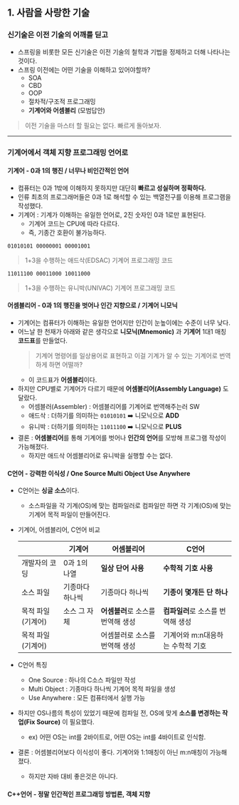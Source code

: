 ## 1. 사람을 사랑한 기술
### 신기술은 이전 기술의 어깨를 딛고

- 스프링을 비롯한 모든 신기술은 이전 기술의 철학과 기법을 정제하고 더해 나타나는 것이다.
- 스프링 이전에는 어떤 기술을 이해하고 있어야할까?
  - SOA
  - CBD
  - OOP
  - 절차적/구조적 프로그래밍
  - **기계어와 어셈블리** (모범답안)
> 이전 기술을 마스터 할 필요는 없다. 빠르게 돌아보자.

<hr/>

### 기계어에서 객체 지향 프로그래밍 언어로

#### 기계어 - 0과 1의 행진 / 너무나 비인간적인 언어

- 컴퓨터는 0과 1밖에 이해하지 못하지만 대단히 **빠르고 성실하며 정확하다.**
- 인류 최초의 프로그래머들은 0과 1로 해석할 수 있는 백열전구를 이용해 프로그램을 작성했다.
- 기계어 : 기계가 이해하는 유일한 언어로, 2진 숫자인 0과 1로만 표현된다.
  - 기계어 코드는 CPU에 따라 다르다. 
  - 즉, 기종간 호환이 불가능하다.
    
```
01010101 00000001 00001001
```

> 1+3을 수행하는 애드삭(EDSAC) 기계어 프로그래밍 코드

```
11011100 00011000 10011000
```

> 1+3을 수행하는 유니박(UNIVAC) 기계어 프로그래밍 코드

#### 어셈블리어 - 0과 1의 행진을 벗어나 인간 지향으로 / 기계어 니모닉

- 기계어는 컴퓨터가 이해하는 유일한 언어지만 인간이 눈높이에는 수준이 너무 낮다.
- 어느날 한 천재가 아래와 같은 생각으로 **니모닉(Mnemonic)** 과 **기계어** 1대1 매칭 **코드표**를 만들었다.
  > 기계어 명령어를 일상용어로 표현하고 이걸 기계가 알 수 있는 기계어로 번역하게 하면 어떨까?
  - 이 코드표가 **어셈블리**이다.
- 하지만 CPU별로 기계어가 다르기 때문에 **어셈블리어(Assembly Language)** 도 달랐다.
  - 어셈블러(Assembler) : 어셈블리어를 기계어로 번역해주는러 SW 
  - 애드삭 : 더하기를 의미하는 `01010101` ➡️ 니모닉으로 **ADD**
  - 유니박 : 더하기를 의미하는 `11011100` ➡️ 니모닉으로 **PLUS**
- 결론 : **어셈블리어**를 통해 기계어를 벗어나 **인간의 언어**를 모방해 프로그램 작성이 가능해졌다.
  - 하지만 애드삭 어셈블리어로 유니박을 실행할 수는 없다.

#### C언어 - 강력한 이식성 / One Source Multi Object Use Anywhere

- C언어는 **싱글 소스**이다.
  - 소스파일을 각 기계(OS)에 맞는 컴파일러로 컴파일만 하면 각 기계(OS)에 맞는 기계어 목적 파일이 만들어진다.
- 기계어, 어셈블리어, C언어 비교 
  
  |         |기계어      |어셈블리어   |C언어        |
  |---------|----------|----------|------------|
  |개발자의 코딩|0과 1의 나열|**일상 단어 사용**|**수학적 기호 사용**|
  |소스 파일|기종마다 하나씩|기종마다 하나씩|**기종이 몇개든 단 하나**|
  |목적 파일(기계어)|소스 그 자체|**어셈블러**로 소스를 번역해 생성|**컴파일러**로 소스를 번역해 생성|
  |목적 파일(기계어)| |어셈블러로 소스를 번역해 생성|기계어와 m:n대응하는 수학적 기호|

- C언어 특징
  - One Source : 하나의 C소스 파일만 작성
  - Multi Object : 기종마다 하나씩 기계어 목적 파일을 생성
  - Use Anywhere : 모든 컴퓨터에서 실행 가능

- 하지만 OS나름의 특성이 있었기 때문에 컴파일 전, OS에 맞게 **소스를 변경하는 작업(Fix Source)** 이 필요했다.
  - ex) 어떤 OS는 int를 2바이트로, 어떤 OS는 int를 4바이트로 인식함.

- 결론 : 어셈블리어보다 이식성이 좋다. 기계어와 1:1매칭이 아닌 m:n매칭이 가능해졌다.
  - 하지만 자바 대비 좋은것은 아니다.

#### C++언어 - 정말 인간적인 프로그래밍 방법론, 객체 지향